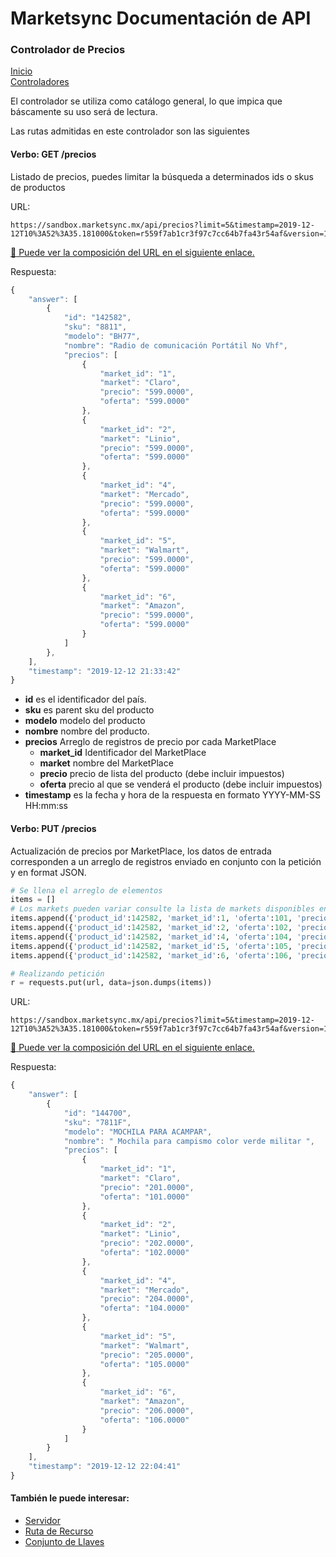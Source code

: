 # Marketsync Documentación de API 
### Controlador de Precios

[Inicio](https://github.com/hvalles/marketsync)  
[Controladores](https://github.com/hvalles/marketsync/blob/master/links/controller.md)

El controlador se utiliza como catálogo general, lo que impica que báscamente su uso será de lectura.

Las rutas admitidas en este controlador son las siguientes

#### Verbo: GET /precios

Listado de precios, puedes limitar la búsqueda a determinados ids o skus de productos

URL:
```HTTP
https://sandbox.marketsync.mx/api/precios?limit=5&timestamp=2019-12-12T10%3A52%3A35.181000&token=r559f7ab1cr3f97c7cc64b7fa43r54af&version=1.0&signature=7de055d3dd9c96d191fd2e44bf7c6b37956cba52bb05a7bdc8b44189845e0b25
```

[:link: Puede ver la composición del URL en el siguiente enlace.](https://github.com/hvalles/marketsync/blob/master/links/url.md)

Respuesta:
```javascript
{
    "answer": [
        {
            "id": "142582",
            "sku": "8811",
            "modelo": "BH77",
            "nombre": "Radio de comunicación Portátil No Vhf",
            "precios": [
                {
                    "market_id": "1",
                    "market": "Claro",
                    "precio": "599.0000",
                    "oferta": "599.0000"
                },
                {
                    "market_id": "2",
                    "market": "Linio",
                    "precio": "599.0000",
                    "oferta": "599.0000"
                },
                {
                    "market_id": "4",
                    "market": "Mercado",
                    "precio": "599.0000",
                    "oferta": "599.0000"
                },
                {
                    "market_id": "5",
                    "market": "Walmart",
                    "precio": "599.0000",
                    "oferta": "599.0000"
                },
                {
                    "market_id": "6",
                    "market": "Amazon",
                    "precio": "599.0000",
                    "oferta": "599.0000"
                }
            ]
        },
    ],
    "timestamp": "2019-12-12 21:33:42"
}
```

- **id** es el identificador del país.
- **sku** es parent sku del producto
- **modelo** modelo del producto
- **nombre** nombre del producto.
- **precios** Arreglo de registros de precio por cada MarketPlace
  - **market_id** Identificador del MarketPlace
  - **market** nombre del MarketPlace
  - **precio** precio de lista del producto (debe incluir impuestos)
  - **oferta** precio al que se venderá el producto (debe incluir impuestos)
- **timestamp** es la fecha y hora de la respuesta en formato YYYY-MM-SS HH:mm:ss


#### Verbo: PUT /precios

Actualización de precios por MarketPlace, los datos de entrada corresponden a un arreglo de registros enviado en conjunto con la petición y en format JSON.

```python
# Se llena el arreglo de elementos
items = []
# Los markets pueden variar consulte la lista de markets disponibles en /api/markets
items.append({'product_id':142582, 'market_id':1, 'oferta':101, 'precio':201}) # Claro
items.append({'product_id':142582, 'market_id':2, 'oferta':102, 'precio':202}) # Linio
items.append({'product_id':142582, 'market_id':4, 'oferta':104, 'precio':204}) # MeLi
items.append({'product_id':142582, 'market_id':5, 'oferta':105, 'precio':205}) # Walmart
items.append({'product_id':142582, 'market_id':6, 'oferta':106, 'precio':206}) # Amazon

# Realizando petición
r = requests.put(url, data=json.dumps(items))
```


URL:
```HTTP
https://sandbox.marketsync.mx/api/precios?limit=5&timestamp=2019-12-12T10%3A52%3A35.181000&token=r559f7ab1cr3f97c7cc64b7fa43r54af&version=1.0&signature=7de055d3dd9c96d191fd2e44bf7c6b37956cba52bb05a7bdc8b44189845e0b25
```

[:link: Puede ver la composición del URL en el siguiente enlace.](https://github.com/hvalles/marketsync/blob/master/links/url.md)

Respuesta:
```javascript
{
    "answer": [
        {
            "id": "144700",
            "sku": "7811F",
            "modelo": "MOCHILA PARA ACAMPAR",
            "nombre": " Mochila para campismo color verde militar ",
            "precios": [
                {
                    "market_id": "1",
                    "market": "Claro",
                    "precio": "201.0000",
                    "oferta": "101.0000"
                },
                {
                    "market_id": "2",
                    "market": "Linio",
                    "precio": "202.0000",
                    "oferta": "102.0000"
                },
                {
                    "market_id": "4",
                    "market": "Mercado",
                    "precio": "204.0000",
                    "oferta": "104.0000"
                },
                {
                    "market_id": "5",
                    "market": "Walmart",
                    "precio": "205.0000",
                    "oferta": "105.0000"
                },
                {
                    "market_id": "6",
                    "market": "Amazon",
                    "precio": "206.0000",
                    "oferta": "106.0000"
                }
            ]
        }
    ],
    "timestamp": "2019-12-12 22:04:41"
}

```


#### También le puede interesar:

- [Servidor](https://github.com/hvalles/marketsync/blob/master/links/server.md)
- [Ruta de Recurso](https://github.com/hvalles/marketsync/blob/master/links/url.md)
- [Conjunto de Llaves](https://github.com/hvalles/marketsync/blob/master/links/keys.md)

